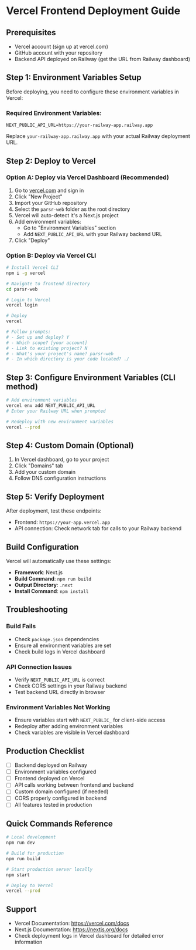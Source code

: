 # Vercel Frontend Deployment Guide

## Prerequisites
- Vercel account (sign up at vercel.com)
- GitHub account with your repository
- Backend API deployed on Railway (get the URL from Railway dashboard)

## Step 1: Environment Variables Setup

Before deploying, you need to configure these environment variables in Vercel:

### Required Environment Variables:
```
NEXT_PUBLIC_API_URL=https://your-railway-app.railway.app
```

Replace `your-railway-app.railway.app` with your actual Railway deployment URL.

## Step 2: Deploy to Vercel

### Option A: Deploy via Vercel Dashboard (Recommended)
1. Go to [vercel.com](https://vercel.com) and sign in
2. Click "New Project"
3. Import your GitHub repository
4. Select the `parsr-web` folder as the root directory
5. Vercel will auto-detect it's a Next.js project
6. Add environment variables:
   - Go to "Environment Variables" section
   - Add `NEXT_PUBLIC_API_URL` with your Railway backend URL
7. Click "Deploy"

### Option B: Deploy via Vercel CLI
```bash
# Install Vercel CLI
npm i -g vercel

# Navigate to frontend directory
cd parsr-web

# Login to Vercel
vercel login

# Deploy
vercel

# Follow prompts:
# - Set up and deploy? Y
# - Which scope? [your account]
# - Link to existing project? N
# - What's your project's name? parsr-web
# - In which directory is your code located? ./
```

## Step 3: Configure Environment Variables (CLI method)
```bash
# Add environment variables
vercel env add NEXT_PUBLIC_API_URL
# Enter your Railway URL when prompted

# Redeploy with new environment variables
vercel --prod
```

## Step 4: Custom Domain (Optional)
1. In Vercel dashboard, go to your project
2. Click "Domains" tab
3. Add your custom domain
4. Follow DNS configuration instructions

## Step 5: Verify Deployment

After deployment, test these endpoints:
- Frontend: `https://your-app.vercel.app`
- API connection: Check network tab for calls to your Railway backend

## Build Configuration

Vercel will automatically use these settings:
- **Framework**: Next.js
- **Build Command**: `npm run build`
- **Output Directory**: `.next`
- **Install Command**: `npm install`

## Troubleshooting

### Build Fails
- Check `package.json` dependencies
- Ensure all environment variables are set
- Check build logs in Vercel dashboard

### API Connection Issues
- Verify `NEXT_PUBLIC_API_URL` is correct
- Check CORS settings in your Railway backend
- Test backend URL directly in browser

### Environment Variables Not Working
- Ensure variables start with `NEXT_PUBLIC_` for client-side access
- Redeploy after adding environment variables
- Check variables are visible in Vercel dashboard

## Production Checklist
- [ ] Backend deployed on Railway
- [ ] Environment variables configured
- [ ] Frontend deployed on Vercel
- [ ] API calls working between frontend and backend
- [ ] Custom domain configured (if needed)
- [ ] CORS properly configured in backend
- [ ] All features tested in production

## Quick Commands Reference
```bash
# Local development
npm run dev

# Build for production
npm run build

# Start production server locally
npm start

# Deploy to Vercel
vercel --prod
```

## Support
- Vercel Documentation: https://vercel.com/docs
- Next.js Documentation: https://nextjs.org/docs
- Check deployment logs in Vercel dashboard for detailed error information